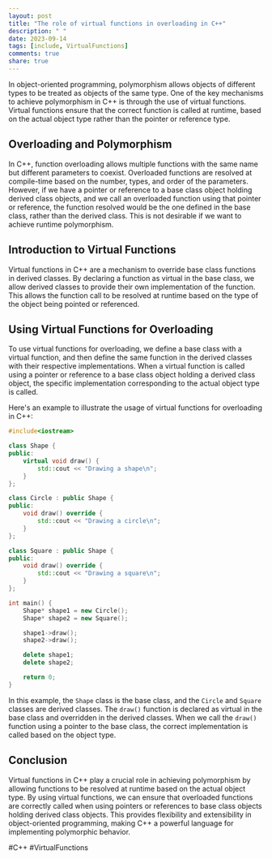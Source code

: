 ```yaml
---
layout: post
title: "The role of virtual functions in overloading in C++"
description: " "
date: 2023-09-14
tags: [include, VirtualFunctions]
comments: true
share: true
---
```


In object-oriented programming, polymorphism allows objects of different types to be treated as objects of the same type. One of the key mechanisms to achieve polymorphism in C++ is through the use of virtual functions. Virtual functions ensure that the correct function is called at runtime, based on the actual object type rather than the pointer or reference type. 

## Overloading and Polymorphism ##

In C++, function overloading allows multiple functions with the same name but different parameters to coexist. Overloaded functions are resolved at compile-time based on the number, types, and order of the parameters. However, if we have a pointer or reference to a base class object holding derived class objects, and we call an overloaded function using that pointer or reference, the function resolved would be the one defined in the base class, rather than the derived class. This is not desirable if we want to achieve runtime polymorphism.

## Introduction to Virtual Functions ##

Virtual functions in C++ are a mechanism to override base class functions in derived classes. By declaring a function as virtual in the base class, we allow derived classes to provide their own implementation of the function. This allows the function call to be resolved at runtime based on the type of the object being pointed or referenced.

## Using Virtual Functions for Overloading ##

To use virtual functions for overloading, we define a base class with a virtual function, and then define the same function in the derived classes with their respective implementations. When a virtual function is called using a pointer or reference to a base class object holding a derived class object, the specific implementation corresponding to the actual object type is called.

Here's an example to illustrate the usage of virtual functions for overloading in C++:

```cpp
#include<iostream>

class Shape {
public:
    virtual void draw() {
        std::cout << "Drawing a shape\n";
    }
};

class Circle : public Shape {
public:
    void draw() override {
        std::cout << "Drawing a circle\n";
    }
};

class Square : public Shape {
public:
    void draw() override {
        std::cout << "Drawing a square\n";
    }
};

int main() {
    Shape* shape1 = new Circle();
    Shape* shape2 = new Square();

    shape1->draw();
    shape2->draw();

    delete shape1;
    delete shape2;

    return 0;
}
```

In this example, the `Shape` class is the base class, and the `Circle` and `Square` classes are derived classes. The `draw()` function is declared as virtual in the base class and overridden in the derived classes. When we call the `draw()` function using a pointer to the base class, the correct implementation is called based on the object type.

## Conclusion ##

Virtual functions in C++ play a crucial role in achieving polymorphism by allowing functions to be resolved at runtime based on the actual object type. By using virtual functions, we can ensure that overloaded functions are correctly called when using pointers or references to base class objects holding derived class objects. This provides flexibility and extensibility in object-oriented programming, making C++ a powerful language for implementing polymorphic behavior.

#C++ #VirtualFunctions